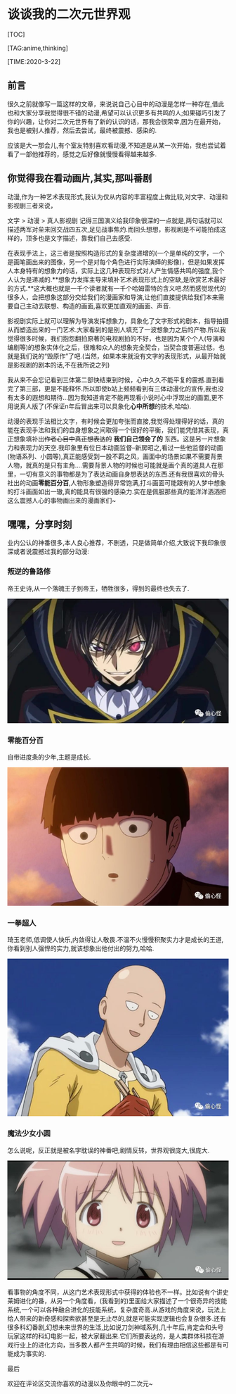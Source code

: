 # 谈谈我的二次元世界观

[TOC]

[TAG:anime,thinking]

[TIME:2020-3-22]

## 前言

很久之前就像写一篇这样的文章，来说说自己心目中的动漫是怎样一种存在,借此也和大家分享我觉得很不错的动漫,希望可以认识更多有共鸣的人;如果碰巧引发了你的兴趣，让你对二次元世界有了新的认识的话，那我会很荣幸,因为在最开始，我也是被别人推荐，然后去尝试，最终被震撼、感染的.

应该是大一那会儿,有个室友特别喜欢看动漫,不知道是从某一次开始，我也尝试着看了一部他推荐的，感觉之后好像就慢慢看得越来越多.

## 你觉得我在看动画片,其实,那叫番剧

动漫,作为一种艺术表现形式,我认为仅从内容的丰富程度上做比较,对文字、动漫和影视剧三者来说，

文字 > 动漫 > 真人影视剧
记得三国演义给我印象很深的一点就是,两句话就可以描述两军对垒来回交战四五次,足见战事焦灼.而回头想想，影视剧是不可能拍成这样的，顶多也是文字描述，靠我们自己去感受.


在表现手法上，这三者是按照构造形式的复杂度递增的(一个是单纯的文字，一个是画笔画出来的图像，另一个是对每个角色进行实际演绎的影像)，但是如果发挥人本身特有的想象力的话，实际上这几种表现形式对人产生情感共鸣的强度,我个人认为是递减的.**想象力发挥主导来填补艺术表现形式上的空缺,是欣赏艺术最好的方式.**这大概也就是一千个读者就有一千个哈姆雷特的含义吧.然而感觉现代的很多人，会把想象这部分交给我们的漫画家和导演,让他们直接提供给我们本来需要自己主动去联想、构造的画面,喜欢更加直观的画面、声音.

影视剧实际上就可以理解为导演发挥想象力，具象化了文字形式的剧本，指导拍摄从而塑造出来的一门艺术.大家看到的是别人填充了一波想象力之后的产物.所以我觉得很多时候，我们抱怨翻拍原著的电视剧拍的不好，也是因为某个个人(导演和编剧等)的想象实体化之后，很难和众人的想象完全契合，当契合度普遍过低，也就是我们说的“毁原作”了吧.(当然，如果本来就没有文字的表现形式，从最开始就是影视剧的剧本的话,不在我所说之列)

我从来不会忘记看到三体第二部快结束到时候，心中久久不能平复的震撼.直到看完了第三部，更是不能释怀.所以即使b站上频频看到有三体动漫化的宣传,我也没有太多的遐想和期待…因为我知道肯定不能再现看小说时心中浮现出的画面,更不用说真人版了(不保证n年后冒出来可以具象化**心中所想**的技术,哈哈).

动漫的表现手法相比文字，有时候会更加夸张而直接,我觉得处理得好的话，真的能在表现手法和我们的自身想象之间取得一个很好的平衡，我们能凭借其表现，真正想象填补出~~作者心目中真正想表达的~~ **我们自己领会了的** 东西。这是另一片想象力和表现力的天空.我印象里有位日本动画监督–新房昭之,看过一些他监督的动画(物语系列、小圆等),真正能感受到一股不羁之风，画面中的场景如果不需要背景人物，就真的是只有主角….需要背景人物的时候也可能就是画个真的道具人在那里，一切有意义的事物都是为了表达动画自身想表达的东西.还有我很喜欢的骨头社出的动画**零能百分百**,人物形象塑造得异常饱满,打斗画面可能跟有的人梦中想象的打斗画面如出一辙,真的能具有很强的感染力.实在是佩服那些真的能洋洋洒洒把这么震撼人心的事物画出来的漫画家们~

## 嘿嘿，分享时刻

业内公认的神番很多,本人良心推荐，不剧透，只是做简单介绍,大致说下我印象很深或者说震撼过我的部分动漫:

### 叛逆的鲁路修

帝王史诗,从一个落魄王子到帝王，牺牲很多，得到的最终也失去了. 

![帝王](anime/1.jpg)

### 零能百分百

自带进度条的少年,主题是成长. 

![自带进度条的少年](anime/2.jpg)


### 一拳超人

琦玉老师,低调使人快乐,内敛得让人敬畏.不温不火慢慢积聚实力才是成长的王道,你看到别人强悍的实力,就该想象出他付出的努力,哈哈. 

![没有人能承受我一拳](anime/3.jpg)


### 魔法少女小圆

怎么说呢，反正就是被名字耽误的神番吧;剧情反转，世界观很庞大,很庞大. 

![不治愈，致郁](anime/4.jpg)

看事物的角度不同，从这门艺术表现形式中获得的体验也不一样。比如说有个讲史莱姆进化的番，从另一个角度看，(我看到的)里面给大家描述了一个很奇异的技能系统,一个可以各种融合进化的技能系统，复杂度奇高.从游戏的角度来说，玩法上给人带来的新奇感和探索欲甚至是无止尽的,就是可能实现逻辑也会复杂很多.还有很多科幻番剧,幻想未来世界的生活,比如说刀剑神域系列,几十年后,肯定会和头号玩家这样的科幻电影一起，被大家翻出来.它们所要表达的，是人类群体科技在游戏行业上的进化方向，当多数人都产生共鸣的时候，我们有理由相信这些都是有可能成为事实的.

最后

欢迎在评论区交流你喜欢的动漫以及你眼中的二次元~